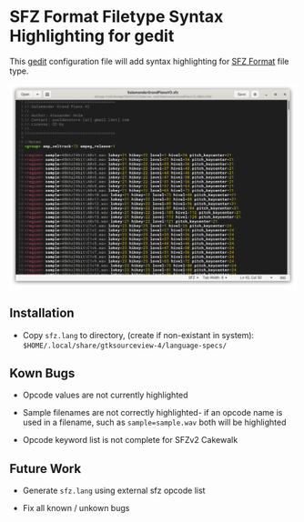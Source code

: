 # SFZ Format Filetype Syntax Highlighting for gedit

This [gedit](https://wiki.gnome.org/Apps/Gedit) configuration file will add syntax highlighting for [SFZ Format](https://sfzformat.com) file type.

![](sfz_highlight_gedit.png)

## Installation

- Copy `sfz.lang` to directory, (create if non-existant in system):
`$HOME/.local/share/gtksourceview-4/language-specs/`

## Kown Bugs

- Opcode values are not currently highlighted

- Sample filenames are not correctly highlighted- if an opcode name is used in a filename, such as `sample=sample.wav` both will be highlighted

- Opcode keyword list is not complete for SFZv2 Cakewalk

## Future Work

- Generate `sfz.lang` using external sfz opcode list

- Fix all known / unkown bugs
